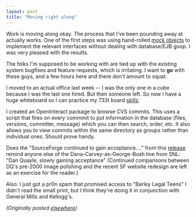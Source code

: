 ```yaml
---
layout: post
title: "Moving right along"
---
```




<p>Work is moving along okay. The process that I've been pounding away at actually works. One of the first steps was using hand-rolled <a href="http://www.mockobjects.com/">mock objects</a> to implement the relevant interfaces without dealing with database/EJB goop. I was very pleased with the results.</p>

<p>The folks I'm supposed to be working with are tied up with the existing system bugfixes and feature requests, which is irritating. I want to <b>go</b> with these guys, and a few hours here and there don't amount to squat.</p>

<p>I moved to an actual office last week -- I was the only one in a cube because I was the last one hired. But then someone left. So now I have a huge whiteboard so I can practice my 733t board <a href="http://www.megatokyo.com/index.php?strip_id=70">skillz</a>.</p>

<p>I created an OpenInteract package to browse CVS commits. This uses a script that fires on every commmit to put information in the database (files, versions, committer, message) which you can then search, order, etc. It also allows you to view commits within the same directory as groups rather than individual ones. Should prove handy.</p>

<p>Does the "SourceForge continued to gain acceptance...." from this <a href="http://www.businesswire.com/cgi-bin/f_headline.cgi?bw.052102/221410424&ticker=LNUX">release</a> 
remind anyone else of the Dana-Carvey-as-George-Bush line from SNL: "Dan Quayle, slowly gaining acceptance" (Continued comparisons between DQ's pre-2000 image polishing and the recent SF website redesign are left as an exercise for the reader.)</p>

<p>Also: I just got a pr0n spam that promised access to "Barley Legal Teens" I didn't read the small print, but I think they're doing it in conjunction with General Mills and Kellogg's.</p>


<p><em>(Originally posted <a href="http://use.perl.org/~lachoy/journal/5150">elsewhere</a>)</em></p>


